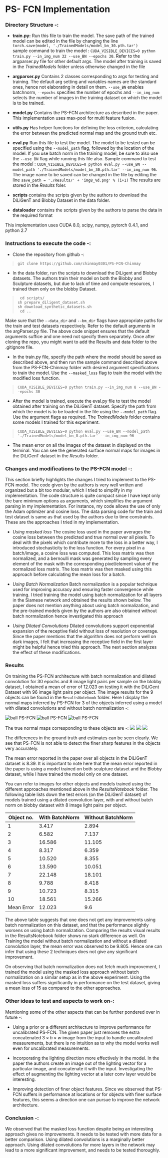 
# PS- FCN Implementation 

### Directory Structure -:
-   **train.py:**  Run this file to train the model. The save path of the trained model can be edited in the file by changing the line   
```torch.save(model, './TrainedModels/model_bn_30.pth.tar')```   
sample command to train the model : ```CUDA_VISIBLE_DEVICES=0 python train.py --in_img_num 32 --use_BN --epochs 30```. Refer to the argparser.py file for other default args. The model after training is saved in the *TrainedModels* folder unless otherwise changed in the file

-  **argparser.py** Contains 2 classes corresponding to args for testing and training. The default arg setting and variables names are the standard ones, hence not elaborating in detail on them. `--use_BN` enables batchnorm, `--epochs` specifies the number of epochs and `--in_img_num` selects the number of images in the training dataset on which the model is to be trained. 

-  **model.py** Contains the PS-FCN architecture as described in the paper. This implementation uses max-pool for multi feature fusion. 

-  **utils.py** Has helper functions for defining the loss criterion, calculating the error between the predicted normal map and the ground truth etc. 

-  **eval.py** Run this file to test the model. The model to be tested can be specified using the `--model_path` flag, followed by the location of the model. If you use batch norm in the training model, be sure to also use the `--use_BN` flag while running this file also. Sample command to test the model :  ```CUDA_VISIBLE_DEVICES=0 python eval.py --use_BN --model_path './TrainedModels/model_bn_30.pth.tar' --in_img_num 96```. The image name to be saved can be changed in the file by editing the line ```save_path = './Results/' + 'img8_%d.png' % (i+1)``` 
The results are stored in the *Results* foler.

-  **scripts** contains the scripts given by the authors to download the DiLiGenT and Blobby Dataset in the data folder. 

-  **dataloader** contains the scripts given by the authors to parse the data in the required format

This implementation uses CUDA 8.0, scipy, numpy, pytorch 0.4.1, and python 2.7 


### Instructions to execute the code -:

-  Clone the repository from github -:

>``` git clone https://github.com/chinmay0301/PS-FCN-Chinmay ```

-  In the data folder, run the scripts to download the DiLigent and Blobby datasets. The authors train their model on both the Blobby and Sculpture datasets, but due to lack of time and compute resources, I trained them only on the blobby Dataset. 

> ``` cd scripts/```    
  ``` sh prepare_diligent_dataset.sh ```  
  ``` sh download_synthetic_datasets.sh ```  
  ``` cd ..```

Make sure that the `--data_dir` and `--bm_dir` flags have appropriate paths for the train and test datasets respectively. Refer to the default arguments in the argParser.py file. The above code snippet ensures that the default arguments suffice and one need not specify them separately. 
Once after cloning the repo, you might want to add the Results and data folder to the .gitignore file. 
-  In the train.py file, specify the path where the model should be saved as described above, and then run the sample command described above from the PS-FCN-Chinmay folder with desired argument specifications to train the model. Use the `--masked_loss` flag to train the model with the modified loss function.

> ```CUDA_VISIBLE_DEVICES=0 python train.py --in_img_num 8 --use_BN --epochs 30```

-  After the model is trained, execute the eval.py file to test the model obtained after training on the DiLiGenT dataset. Specify the path from which the model is to be loaded in the file using the `--model_path` flag. Use the argument flags as required. The *TrainedModels* folder contains some models I trained for this experiment.

> ```CUDA_VISIBLE_DEVICES=0 python eval.py --use_BN --model_path './TrainedModels/model_bn_8.pth.tar' --in_img_num 96```

-  The mean error on all the images of the dataset in displayed on the terminal. You can see the generated surface normal maps for images in the DiLiGenT dataset in the *Results* folder.



### Changes and modifications to the PS-FCN model -: 
This section briefly highlights the changes I tried to implement to the PS-FCN model. The code given by the authors is very well written and organized but a bit too modular, which I tried to simplify in my implementation. The code structure is quite compact since I have kept only the bare minimum options as arguments, which simplifies the argument parsing in my implementation. For instance, my code allows the use of only the Adam optimizer and cosine loss. The data parsing code for the train and test dataset is same as that used by the authors due to time constraints. These are the approaches I tried in my implementation.

-  *Using masked loss* The cosine loss used in the paper averages the cosine loss between the predicted and true normal over all pixels. To deal with the pixels which contribute more to the loss in a better way, I introduced stochasticity to the loss function. For every pixel in a batch/image, a cosine loss was computed. This loss matrix was then normalized, and a bernoulli mask was generated by sampling every element of the mask with the corresponding pixel/element value of the normalized loss matrix. The loss matrix was then masked using this approach before calculating the mean loss for a batch.

-  *Using Batch Normalization* Batch normalization is a popular technique used for improving accuracy and ensuring faster convergence while training. I tried training the model using batch normalization for all layers in the Siamese network and obtained the results shown below. The paper does not mention anything about using batch normalization, and the pre-trained models given by the authors are also obtained without batch normalization hence investigated this approach

-  *Using Dilated Convolutions* Dilated convolutions support exponential expansion of the receptive field without loss of resolution or coverage. Since the paper mentions that the algorithm does not perform well on dark images, I felt that increasing the receptive field in the first layer might be helpful hence tried this approach. The next section analyzes the effect of these modifications.


### Results 

On training the PS-FCN architecture with batch normalization and dilated convolution for 30 epochs and 8 image light pairs per sample on the blobby dataset, I obtained a mean of error of 12.023 on testing it with the DiLiGent Dataset with 96 image light pairs per object. The image results for the 9 objects can be found in the `ResultsNotebook` folder. Here I display the normal maps inferred by PS-FCN for 3 of the objects inferred using a model with dilated convolutions and without batch normalization -:

![ball PS-FCN](ResultsNotebook/Image_8lp/img8_3.png) 
![ball PS-FCN](ResultsNotebook/Image_8lp/img8_6.png)
![ball PS-FCN](ResultsNotebook/Image_8lp/img8_8.png)


The true normal maps corresponding to these objects are -:
![](ResultsNotebook/Normal_gt-budda.png)
![](ResultsNotebook/Normal_gt-goblet.png)
![](ResultsNotebook/Normal_gt-pot1.png)

The differences in the ground truth and estimates can be seen clearly. We see that PS-FCN is not able to detect the finer sharp features in the objects very accurately. 

The mean error reported in the paper over all objects in the DiLiGenT dataset is 8.39. It is important to note here that the mean error reported in the paper is using a model trained on both sculpture dataset and the Blobby dataset, while I have trained the model only on one dataset.

You can refer to images for other objects and models trained using the different approaches mentioned above in the *ResultsNotebook* folder. The following table lists down the test errors (on the DiLiGenT dataset) of models trained using a dilated convolution layer, with and without batch norm on blobby dataset with 8 image light pairs per object.

| Object no.  |  With BatchNorm | Without BatchNorm  |
|-------------|-----------------|--------------------|
|     1       |    3.417        |       2.894        |
|     2       |    6.582        |       7.137        |
|     3       |    16.586       |       11.105       |
|     4       |    8.317        |       6.359        |
|     5       |    10.520       |       8.355        |
|     6       |    13.590       |       10.051       |
|     7       |    22.148       |       18.101       |
|     8       |    9.788        |       8.418        |
|     9       |    10.723       |       8.315        |
|     10      |    18.561       |       15.266       |
| Mean Error  |    12.023       |       9.6          |


The above table suggests that one does not get any improvements using batch normalization on this dataset, and that the performance slightly worsens on using batch normalization. Comparing the results visual results in the ResultsNotebook folder shows no stark difference as well. On Training the model without batch normalization and without a dilated convolution layer, the mean error was observed to be 9.805. Hence one can infer that using these 2 techniques does not give any significant improvement.

On observing that batch normalization does not fetch much improvement, I trained the model using the masked loss approach without batch normalization on a similar setup as in the above experiment. Using the masked loss suffers significantly in performance on the test dataset, giving a mean loss of 15 as compared to the other approaches.


### Other ideas to test and aspects to work on-:
Mentioning some of the other aspects that can be further pondered over in future -:

-  Using a prior or a different architecture to improve performance for uncalibrated PS-FCN. The given paper just removes the extra concatenated $3 \times h \times w$ image from the input to handle uncalibrated measurements, but there is no intuition as to why the model works well even for uncalibrated measurements.

-  Incorporating the lighting direction more effectively in the model. In the paper the authors create an image out of the lighting vector for a particular image, and concatenate it with the input. Investigating the effect of augmenting the lighting vector at a later conv layer would be interesting. 

-  Improving detection of finer object features. Since we observed that PS-FCN suffers in performance at locations or for objects with finer surface features, this seems a direction one can pursue to improve the network architecture.

### Conclusion -:
We observed that the masked loss function despite being an interesting approach gives no improvements. It needs to be tested with more data for a better comparison. Using dilated convolutions is a marginally better approach. Using dilated convolutions for more layers in the network may lead to a more significant improvement, and needs to be tested thoroughly.
